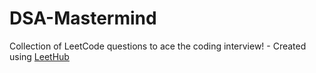 # DSA-Mastermind
Collection of LeetCode questions to ace the coding interview! - Created using [LeetHub](https://github.com/QasimWani/LeetHub)
